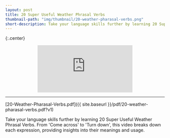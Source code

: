 ```yaml
---
layout: post
title: 20 Super Useful Weather Phrasal Verbs
thumbnail-path: "img/thumbnail/20-weather-pharasal-verbs.png"
short-description: Take your language skills further by learning 20 Super Useful Weather Phrasal Verbs You Need To Know.
---
```


{:.center}

<div style="text-align:center;width:100%">
<iframe
src="https://www.youtube.com/embed/Bn9leZK0ObQ" 
frameborder="0" 
allow="accelerometer; autoplay; encrypted-media; gyroscope; picture-in-picture" 
allowfullscreen></iframe>
</div>

<hr/>

[20-Weather-Pharasal-Verbs.pdf]({{ site.baseurl }}/pdf/20-weather-pharasal-verbs.pdf?v1)

Take your language skills further by learning 20 Super Useful Weather Phrasal Verbs. From 'Come across' to 'Turn down', this video breaks down each expression, providing insights into their meanings and usage.


